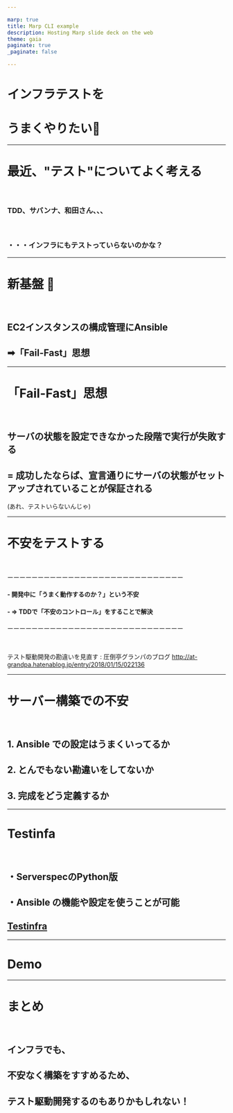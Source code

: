 ```yaml
---

marp: true
title: Marp CLI example
description: Hosting Marp slide deck on the web
theme: gaia
paginate: true
_paginate: false

---
```



# <!--fit--> インフラテストを
# <!--fit--> うまくやりたい:rotating_light:



---

# 最近、"テスト"についてよく考える

<br>

### TDD、サバンナ、和田さん、、、
<br>

### ・・・インフラにもテストっていらないのかな？


---
# 新基盤  :tada:
<br>

## EC2インスタンスの構成管理にAnsible

## ➡「Fail-Fast」思想

---

# 「Fail-Fast」思想

<br>

## サーバの状態を設定できなかった段階で実行が失敗する
## = 成功したならば、宣言通りにサーバの状態がセットアップされていることが保証される
(あれ、テストいらないんじゃ)

---

# 不安をテストする
<br>


ーーーーーーーーーーーーーーーーーーーーーーーーーーーーー
#### - 開発中に「うまく動作するのか？」という不安
####  - => TDDで「不安のコントロール」をすることで解決
ーーーーーーーーーーーーーーーーーーーーーーーーーーーーー

<br>

テスト駆動開発の勘違いを見直す : 圧倒亭グランパのブログ
http://at-grandpa.hatenablog.jp/entry/2018/01/15/022136


---
# サーバー構築での不安
<br>

## 1. Ansible での設定はうまくいってるか
## 2. とんでもない勘違いをしてないか
## 3. 完成をどう定義するか



---

# Testinfa
<br>


## ・ServerspecのPython版

## ・Ansible の機能や設定を使うことが可能

## [Testinfra](https://testinfra.readthedocs.io/en/latest/index.html)

---

# Demo

---

# まとめ
<br>

## インフラでも、
## 不安なく構築をすすめるため、
## テスト駆動開発するのもありかもしれない！